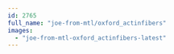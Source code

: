 ```yaml
---
id: 2765
full_name: "joe-from-mtl/oxford_actinfibers"
images: 
  - "joe-from-mtl-oxford_actinfibers-latest"
---
```


